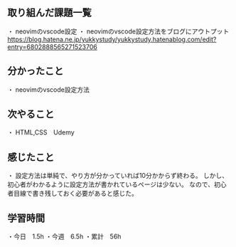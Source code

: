 
## 取り組んだ課題一覧
・ neovimのvscode設定
・ neovimのvscode設定方法をブログにアウトプット
https://blog.hatena.ne.jp/yukkystudy/yukkystudy.hatenablog.com/edit?entry=6802888565271523706

## 分かったこと
・ neovimのvscode設定方法

## 次やること　
・ HTML,CSS　Udemy

## 感じたこと
・ 設定方法は単純で、やり方が分かっていれば10分かからず終わる。
しかし、初心者がわかるように設定方法が書かれているページは少ない。
なので、初心者目線で書き残しておく必要があると感じた。

## 学習時間
・今日　1.5h
・今週　6.5h
・累計　56h
